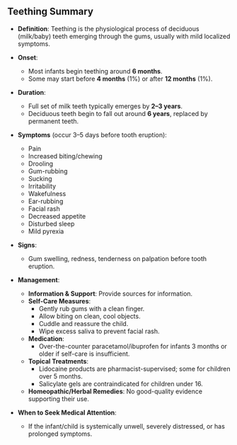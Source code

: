 ## Teething Summary

- **Definition**: Teething is the physiological process of deciduous (milk/baby) teeth emerging through the gums, usually with mild localized symptoms.

- **Onset**: 
  - Most infants begin teething around **6 months**.
  - Some may start before **4 months** (1%) or after **12 months** (1%).

- **Duration**: 
  - Full set of milk teeth typically emerges by **2–3 years**.
  - Deciduous teeth begin to fall out around **6 years**, replaced by permanent teeth.

- **Symptoms** (occur 3–5 days before tooth eruption):
  - Pain
  - Increased biting/chewing
  - Drooling
  - Gum-rubbing
  - Sucking
  - Irritability
  - Wakefulness
  - Ear-rubbing
  - Facial rash
  - Decreased appetite
  - Disturbed sleep
  - Mild pyrexia

- **Signs**:
  - Gum swelling, redness, tenderness on palpation before tooth eruption.

- **Management**:
  - **Information & Support**: Provide sources for information.
  - **Self-Care Measures**:
    - Gently rub gums with a clean finger.
    - Allow biting on clean, cool objects.
    - Cuddle and reassure the child.
    - Wipe excess saliva to prevent facial rash.
  - **Medication**:
    - Over-the-counter paracetamol/ibuprofen for infants 3 months or older if self-care is insufficient.
  - **Topical Treatments**:
    - Lidocaine products are pharmacist-supervised; some for children over 5 months.
    - Salicylate gels are contraindicated for children under 16.
  - **Homeopathic/Herbal Remedies**: No good-quality evidence supporting their use.
  
- **When to Seek Medical Attention**:
  - If the infant/child is systemically unwell, severely distressed, or has prolonged symptoms.